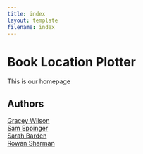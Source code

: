 ```yaml
---
title: index
layout: template
filename: index
---
```

# Book Location Plotter
This is our homepage

## Authors
<a href="https://github.com/graceyw">Gracey Wilson</a><br>
<a href="https://github.com/samEpp">Sam Eppinger</a><br>
<a href="https://github.com/srbarden">Sarah Barden</a><br>
<a href="https://github.com/rowansharman">Rowan Sharman</a><br>
